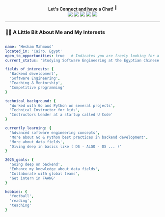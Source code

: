 <!-- Header / Social Links -->
<p align="center">
  <b>Let's Connect and have a Chat! <sup>💬</sup></b><br>
  <a href="<https://github.com/your-username>"><img src="<https://img.shields.io/badge/GitHub-181717?style=for-the-badge&logo=github>"/></a>
  <a href="<https://linkedin.com/in/your-link>"><img src="<https://img.shields.io/badge/LinkedIn-0077B5?style=for-the-badge&logo=linkedin>"/></a>
  <a href="<https://twitter.com/your-link>"><img src="<https://img.shields.io/badge/Twitter-1DA1F2?style=for-the-badge&logo=twitter>"/></a>
  <a href="<https://dev.to/your-link>"><img src="<https://img.shields.io/badge/DEV-0A0A0A?style=for-the-badge&logo=dev>"/></a>
  <a href="<https://instagram.com/your-link>"><img src="<https://img.shields.io/badge/Instagram-E4405F?style=for-the-badge&logo=instagram>"/></a>
</p>

---

### 🧑‍💻 A Little Bit About Me and My Interests
```yaml

name: 'Hesham Mahmoud'
located_in: 'Cairo, Egypt'
open_to_opportunities: true   # Indicates you are freely looking for a job
current_status: 'Studying Software Engineering at the Egyptian Chinese University'

fields_of_interests: {
  'Backend development',
  'Software Engineering',
  'Teaching & Mentorship',
  'Competitive programming'
}

technical_background: {
  'Worked with Go and Python on several projects',
  'Technical Instructor for kids',
  'Instructors Leader at a startup called U Code'
}

currently_learning: {
  'Advanced software engineering concepts',
  'More about Go & Python best practices in backend development',
  'More about data fields',
  'Diving deep in basics like ( DS - ALGO - OS ... )'
}

2025_goals: {
  'Going deep on backend',
  'Enhance my knowledge about data fields',
  'Collaborate with global teams',
  'Get intern in FAANG'
}

hobbies: {
  'football',
  'reading',
  'teaching'
}

